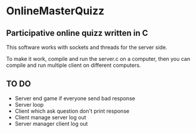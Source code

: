 # OnlineMasterQuizz
## Participative online quizz written in C

This software works with sockets and threads for the server side.

To make it work, compile and run the server.c on a computer, then you can compile and run multiple client on different computers.

TO DO
-----
* Server end game if everyone send bad response
* Server loop
* Client which ask question don't print response
* Client manage server log out
* Server manager client log out
